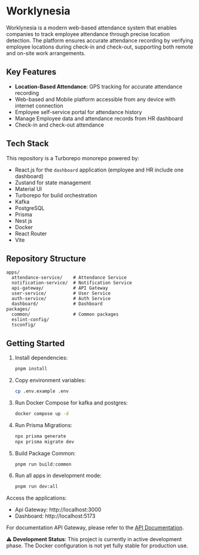 # Worklynesia

Worklynesia is a modern web-based attendance system that enables companies to track employee attendance through precise location detection. The platform ensures accurate attendance recording by verifying employee locations during check-in and check-out, supporting both remote and on-site work arrangements.

## Key Features

- **Location-Based Attendance**: GPS tracking for accurate attendance recording
- Web-based and Mobile platform accessible from any device with internet connection
- Employee self-service portal for attendance history
- Manage Employee data and attendance records from HR dashboard
- Check-in and check-out attendance

## Tech Stack

This repository is a Turborepo monorepo powered by:

- React.js for the `dashboard` application (employee and HR include one dashboard)
- Zustand for state management
- Material UI
- Turborepo for build orchestration
- Kafka
- PostgreSQL
- Prisma
- Nest js
- Docker
- React Router
- Vite

## Repository Structure

```text
apps/
  attendance-service/    # Attendance Service
  notification-service/  # Notification Service
  api-gateway/           # API Gateway
  user-service/          # User Service
  auth-service/          # Auth Service
  dashboard/             # Dashboard
packages/
  common/                # Common packages
  eslint-config/
  tsconfig/
```

## Getting Started

1. Install dependencies:

   ```bash
   pnpm install
   ```

2. Copy environment variables:

   ```bash
   cp .env.example .env
   ```

3. Run Docker Compose for kafka and postgres:

   ```bash
   docker compose up -d
   ```

4. Run Prisma Migrations:

   ```bash
   npx prisma generate
   npx prisma migrate dev
   ```

5. Build Package Common:

   ```bash
   pnpm run build:common
   ```

6. Run all apps in development mode:

   ```bash
   pnpm run dev:all
   ```

Access the applications:

- Api Gateway: http://localhost:3000
- Dashboard: http://localhost:5173

For documentation API Gateway, please refer to the [API Documentation](http://localhost:3000/api/docs).

⚠️ **Development Status**: This project is currently in active development phase. The Docker configuration is not yet fully stable for production use.
